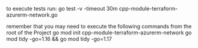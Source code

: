 to execute tests run: 
go test -v -timeout 30m cpp-module-terraform-azurerm-network.go

remember that you may need to execute the following commands from the root of the Project 
go mod init cpp-module-terraform-azurerm-network
go mod tidy -go=1.16 && go mod tidy -go=1.17
<!-- BEGIN_TF_DOCS -->

<!-- END_TF_DOCS -->
